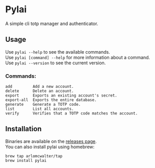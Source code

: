 # Pylai
A simple cli totp manager and authenticator.  

## Usage
Use `pylai --help` to see the available commands.  
Use `pylai [command] --help` for more information about a command.  
Use `pylai --version` to see the current version.  

### Commands:
```
add         Add a new account.
delete      Delete an account.
export      Exports an existing account's secret.
export-all  Exports the entire database.
generate    Generate a TOTP code.
list        List all accounts.
verify      Verifies that a TOTP code matches the account.
```

## Installation
Binaries are available on the [releases page](https://github.com/arlomcwalter/pylai/releases/latest).    
You can also install pylai using homebrew:  
```
brew tap arlomcwalter/tap
brew install pylai
```
